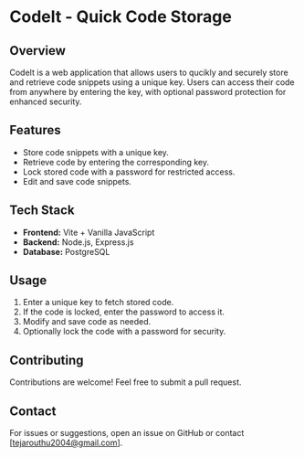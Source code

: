 # CodeIt - Quick Code Storage

## Overview
CodeIt is a web application that allows users to qucikly and securely store and retrieve code snippets using a unique key. Users can access their code from anywhere by entering the key, with optional password protection for enhanced security.

## Features
- Store code snippets with a unique key.
- Retrieve code by entering the corresponding key.
- Lock stored code with a password for restricted access.
- Edit and save code snippets.

## Tech Stack
- **Frontend:** Vite + Vanilla JavaScript
- **Backend:** Node.js, Express.js
- **Database:** PostgreSQL

## Usage
1. Enter a unique key to fetch stored code.
2. If the code is locked, enter the password to access it.
3. Modify and save code as needed.
4. Optionally lock the code with a password for security.

## Contributing
Contributions are welcome! Feel free to submit a pull request.

## Contact
For issues or suggestions, open an issue on GitHub or contact [tejarouthu2004@gmail.com].

